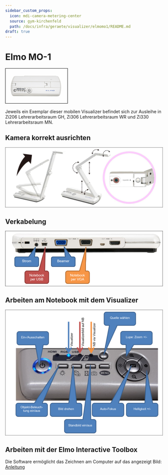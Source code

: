 ```yaml
---
sidebar_custom_props:
  icon: mdi-camera-metering-center
  source: gym-kirchenfeld
  path: /docs/infra/geraete/visualizer/elmomo1/README.md
draft: true
---
```


# Elmo MO-1


![](./images/elmomo1-01.png)

Jeweils ein Exemplar dieser mobilen Visualizer befindet sich zur Ausleihe in Zi206 Lehrerarbeitsraum GH, Zi306 Lehrerarbeitsraum WR und Zi330 Lehrerarbeitsraum MN.

## Kamera korrekt ausrichten

![](./images/elmomo1-03.png)

## Verkabelung

![](./images/elmomo1-02.png)

## Arbeiten am Notebook mit dem Visualizer

![](./images/elmomo1-04.png)

## Arbeiten mit der Elmo Interactive Toolbox

Die Software ermöglicht das Zeichnen am Computer auf das angezeigt Bild: [Anleitung](../elmointeractive/)
